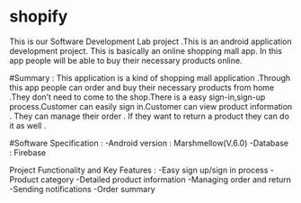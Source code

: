 # shopify

This is our Software Development Lab project .This is an android application development project. This is basically an online shopping mall app. In this app people will be able to buy their necessary products online.

#Summary : 
This application is a kind of shopping mall application .Through this app people can order and buy their necessary products from home .They don’t need to come to the shop.There is a easy sign-in,sign-up process.Customer can easily sign in.Customer can view product information . They can manage their order . If they want to return a product they can do it as well .

#Software Specification :
-Android version : Marshmellow(V.6.0)
-Database : Firebase

Project Functionality and Key Features :
-Easy sign up/sign in process
-Product category 
-Detailed product information 
-Managing order and return 
-Sending notifications 
-Order summary


